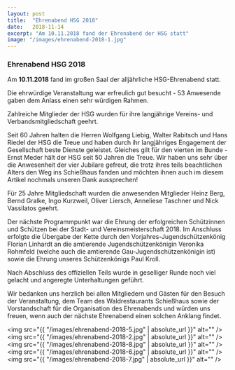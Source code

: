 ```yaml
---
layout: post
title:  "Ehrenabend HSG 2018"
date:   2018-11-14
excerpt: "Am 10.11.2018 fand der Ehrenabend der HSG statt"
image: "/images/ehrenabend-2018-1.jpg"
---
```


### Ehrenabend HSG 2018

Am **10.11.2018** fand im großen Saal der alljährliche HSG-Ehrenabend statt. 

Die ehrwürdige Veranstaltung war erfreulich gut besucht - 53 Anwesende gaben dem Anlass einen sehr würdigen Rahmen.

Zahlreiche Mitglieder der HSG wurden für ihre langjährige Vereins- und Verbandsmitgliedschaft geehrt. 

Seit 60 Jahren halten die Herren Wolfgang Liebig, Walter Rabitsch und Hans Riedel der HSG die Treue und haben durch ihr langjähriges Engagement der Gesellschaft beste Dienste geleistet. Gleiches gilt für den vierten im Bunde - Ernst Meder hält der HSG seit 50 Jahren die Treue.
Wir haben uns sehr über die Anwesenheit der vier Jubilare gefreut, die trotz ihres teils beachtlichen Alters den Weg ins Schießhaus fanden und möchten ihnen auch im diesem Artikel nochmals unseren Dank aussprechen!

Für 25 Jahre Mitgliedschaft wurden die anwesenden Mitglieder Heinz Berg, Bernd Gralke, Ingo Kurzweil, Oliver Liersch, Anneliese Taschner und Nick Vassilatos geehrt.

Der nächste Programmpunkt war die Ehrung der erfolgreichen Schützinnen und Schützen bei der Stadt- und Vereinsmeisterschaft 2018. Im Anschluss erfolgte die Übergabe der Kette durch den Vorjahres-Jugendschützenkönig Florian Linhardt an die amtierende Jugendschützenkönigin Veronika Rohmfeld (welche auch die amtierende Gau-Jugendschützenkönigin ist) sowie die Ehrung unseres Schützenkönigs Paul Kroll.

Nach Abschluss des offiziellen Teils wurde in geselliger Runde noch viel gelacht und angeregte Unterhaltungen geführt.

Wir bedanken uns herzlich bei allen Mitgliedern und Gästen für den Besuch der Veranstaltung, dem Team des Waldrestaurants Schießhaus sowie der Vorstandschaft für die Organisation des Ehrenabends und würden uns freuen, wenn auch der nächste Ehrenabend einen solchen Anklang findet.

<span class="image fit"><img src="{{ "/images/ehrenabend-2018-5.jpg" | absolute_url }}" alt="" /></span>
<span class="image fit"><img src="{{ "/images/ehrenabend-2018-2.jpg" | absolute_url }}" alt="" /></span>
<span class="image fit"><img src="{{ "/images/ehrenabend-2018-8.jpg" | absolute_url }}" alt="" /></span>
<span class="image fit"><img src="{{ "/images/ehrenabend-2018-6.jpg" | absolute_url }}" alt="" /></span>
<span class="image fit"><img src="{{ "/images/ehrenabend-2018-7.jpg" | absolute_url }}" alt="" /></span>
